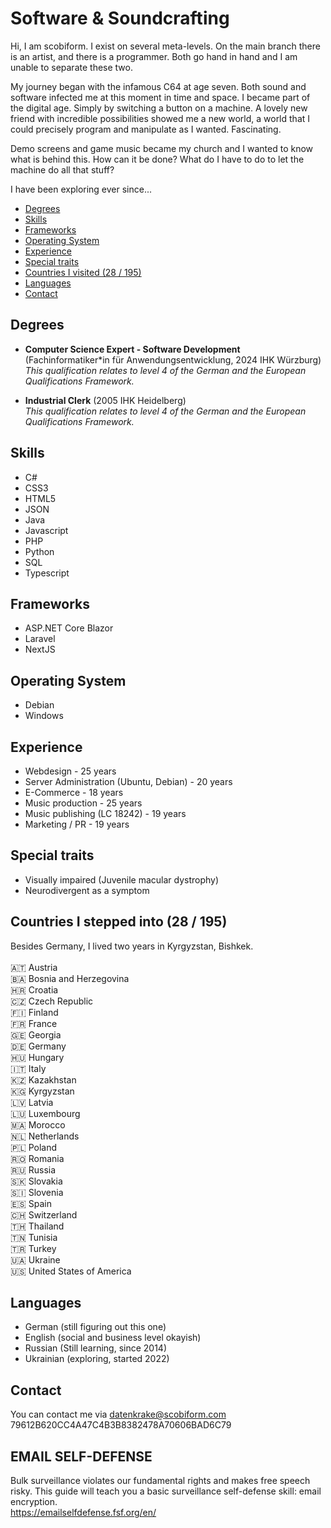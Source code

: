 # Software & Soundcrafting

Hi, I am scobiform. I exist on several meta-levels. On the main branch there is an artist, and there is a programmer. Both go hand in hand and I am unable to separate these two.

My journey began with the infamous C64 at age seven. Both sound and software infected me at this moment in time and space. I became part of the digital age. Simply by switching a button on a machine. A lovely new friend with incredible possibilities showed me a new world, a world that I could precisely program and manipulate as I wanted. Fascinating.

Demo screens and game music became my church and I wanted to know what is behind this. How can it be done? What do I have to do to let the machine do all that stuff?

I have been exploring ever since...

- [Degrees](#degrees)
- [Skills](#skills)
- [Frameworks](#frameworks)
- [Operating System](#operating-system)
- [Experience](#experience)
- [Special traits](#special-traits)
- [Countries I visited (28 / 195)](#countries-i-visited-28--195)
- [Languages](#languages)
- [Contact](#contact)

## Degrees
* **Computer Science Expert - Software Development** (Fachinformatiker*in für Anwendungsentwicklung, 2024 IHK Würzburg)\
_This qualification relates to level 4 of the German and the European Qualifications Framework._

* **Industrial Clerk** (2005 IHK Heidelberg)\
_This qualification relates to level 4 of the German and the European Qualifications Framework._

## Skills
* C#
* CSS3
* HTML5
* JSON
* Java
* Javascript
* PHP
* Python
* SQL
* Typescript

## Frameworks
* ASP.NET Core Blazor
* Laravel
* NextJS

## Operating System
* Debian
* Windows

## Experience
* Webdesign - 25 years
* Server Administration (Ubuntu, Debian) - 20 years
* E-Commerce - 18 years
* Music production - 25 years
* Music publishing (LC 18242) - 19 years
* Marketing / PR - 19 years

## Special traits
* Visually impaired (Juvenile macular dystrophy)
* Neurodivergent as a symptom

## Countries I stepped into (28 / 195)
Besides Germany, I lived two years in Kyrgyzstan, Bishkek.\
\
🇦🇹 Austria\
🇧🇦 Bosnia and Herzegovina\
🇭🇷 Croatia\
🇨🇿 Czech Republic\
🇫🇮 Finland\
🇫🇷 France\
🇬🇪 Georgia\
🇩🇪 Germany\
🇭🇺 Hungary\
🇮🇹 Italy\
🇰🇿 Kazakhstan\
🇰🇬 Kyrgyzstan\
🇱🇻 Latvia\
🇱🇺 Luxembourg\
🇲🇦 Morocco\
🇳🇱 Netherlands\
🇵🇱 Poland\
🇷🇴 Romania\
🇷🇺 Russia\
🇸🇰 Slovakia\
🇸🇮 Slovenia\
🇪🇸 Spain\
🇨🇭 Switzerland\
🇹🇭 Thailand\
🇹🇳 Tunisia\
🇹🇷 Turkey\
🇺🇦 Ukraine\
🇺🇸 United States of America

## Languages
* German (still figuring out this one)
* English (social and business level okayish)
* Russian (Still learning, since 2014)
* Ukrainian (exploring, started 2022)

## Contact
You can contact me via [datenkrake@scobiform.com](mailto:datenkrake@scobiform.com)\
79612B620CC4A47C4B3B8382478A70606BAD6C79

## EMAIL SELF-DEFENSE
Bulk surveillance violates our fundamental rights and makes free speech risky. This guide will teach you a basic surveillance self-defense skill: email encryption.\
https://emailselfdefense.fsf.org/en/
